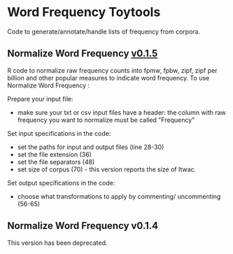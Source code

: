 
# Word Frequency Toytools
Code to generate/annotate/handle lists of frequency from corpora.

## Normalize Word Frequency [v0.1.5](https://github.com/franfranz/Word_Frequency_Toytools/blob/main/Normalize_word_frequency_v0_1_5.R)
R code to normalize raw frequency counts into fpmw, fpbw, zipf, zipf per billion and other popular measures to indicate word frequency. 
To use Normalize Word Frequency :

Prepare your input file:
- make sure your txt or csv input files have a header: the column with raw frequency you want to normalize must be called "Frequency" 

Set input specifications in the code:
- set the paths for input and output files (line 28-30)
- set the file extension (36)
- set the file separators (48)
- set size of corpus (70) - this version reports the size of Itwac.

Set output specifications in the code:
- choose what transformations to apply by commenting/ uncommenting (56-65)


## Normalize Word Frequency v0.1.4
This version has been deprecated.
